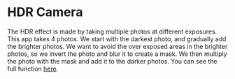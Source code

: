 # HDR Camera

The HDR effect is made by taking multiple photos at different exposures. This app takes 4 photos. We start with the darkest photo, and gradually add the brighter photos. We want to avoid the over exposed areas in the brighter photos, so we invert the photo and blur it to create a mask. We then multiply the photo with the mask and add it to the darker photos. You can see the full function [here](https://github.com/heestand-xyz/HDR-Camera/blob/398f8c710c4666935bc47932ebd3edc981e026e7/Sources/View%20Models/HDR%20Effect/HDREffect.swift#L33).


